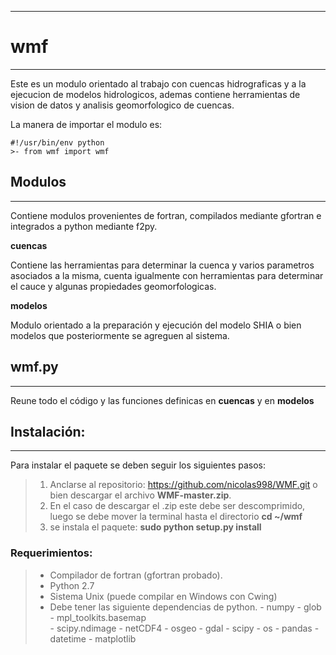 ___
# wmf
___

Este es un modulo orientado al trabajo con cuencas hidrograficas 
y a la ejecucion de modelos hidrologicos, ademas contiene herramientas
de vision de datos y analisis geomorfologico de cuencas.

La manera de importar el modulo es:

    #!/usr/bin/env python
	>- from wmf import wmf 
	
   
## Modulos
___

Contiene modulos provenientes de fortran, compilados mediante 
gfortran e integrados a python mediante f2py.

**cuencas**

Contiene las herramientas para determinar la cuenca y varios 
parametros asociados a la misma, cuenta igualmente con herramientas
para determinar el cauce y algunas propiedades geomorfologicas.


**modelos**

Modulo orientado a la preparación y ejecución del modelo SHIA o bien
modelos que posteriormente se agreguen al sistema.

## wmf.py
___

Reune todo el código y las funciones definicas en **cuencas**
y en **modelos**

## Instalación:
___

Para instalar el paquete se deben seguir los siguientes pasos:

>1. Anclarse al repositorio: https://github.com/nicolas998/WMF.git
o bien descargar el archivo **WMF-master.zip**.
>2. En el caso de descargar el .zip este debe ser descomprimido, 
luego se debe mover la terminal hasta el directorio 
**cd ~/wmf**
>3. se instala el paquete: **sudo python setup.py install**

### Requerimientos:

>- Compilador de fortran (gfortran probado).
>- Python 2.7
>- Sistema Unix (puede compilar en Windows con Cwing)
>- Debe tener las siguiente dependencias de python.
	- numpy 
	- glob
	- mpl_toolkits.basemap  
	- scipy.ndimage
	- netCDF4
	- osgeo
	- gdal
	- scipy
	- os
	- pandas
	- datetime
	- matplotlib

